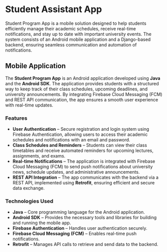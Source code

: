 # Student Assistant App  

Student Program App is a mobile solution designed to help students efficiently manage their academic schedules, receive real-time notifications, and stay up to date with important university events. The system consists of an Android mobile application and a Django-based backend, ensuring seamless communication and automation of notifications.  

## Mobile Application  

The **Student Program App** is an Android application developed using **Java** and the **Android SDK**. The application provides students with a structured way to keep track of their class schedules, upcoming deadlines, and university announcements. By integrating Firebase Cloud Messaging (FCM) and REST API communication, the app ensures a smooth user experience with real-time updates.  

### Features  
- **User Authentication** – Secure registration and login system using Firebase Authentication, allowing users to access their academic schedules and notifications with an email and password.  
- **Class Schedules and Reminders** – Students can view their class timetables and receive automated reminders for upcoming lectures, assignments, and exams.  
- **Real-time Notifications** – The application is integrated with Firebase Cloud Messaging (FCM) to send push notifications about university news, schedule updates, and administrative announcements.  
- **REST API Integration** – The app communicates with the backend via a REST API, implemented using **Retrofit**, ensuring efficient and secure data exchange.  

### Technologies Used  
- **Java** – Core programming language for the Android application.  
- **Android SDK** – Provides the necessary tools and libraries for building and running the mobile app.  
- **Firebase Authentication** – Handles user authentication securely.  
- **Firebase Cloud Messaging (FCM)** – Enables real-time push notifications.  
- **Retrofit** – Manages API calls to retrieve and send data to the backend.  
